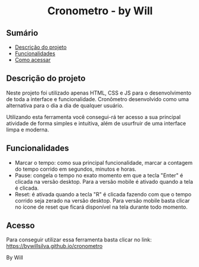 <h1 align="center">Cronometro - by Will</h1>

## Sumário
- [Descrição do projeto](#descricao-do-projeto)
- [Funcionalidades](#funcionalidades)
- [Como acessar](#acesso)


## <h2 id="descricao-do-projeto">Descrição do projeto</h2>
Neste projeto foi utilizado apenas HTML, CSS e JS para o desenvolvimento de toda a interface e funcionalidade. Cronômetro desenvolvido como uma alternativa para o dia a dia de qualquer usuário.

Utilizando esta ferramenta você consegui-rá ter acesso a sua principal atividade de forma simples e intuitiva, além de usurfruir de uma interface limpa e moderna.

## <h2 id="funcionalidades">Funcionalidades</h2>
- Marcar o tempo: como sua principal funcionalidade, marcar a contagem do tempo corrido em segundos, minutos e horas.
- Pause: congela o tempo no exato momento em que a tecla "Enter" é clicada na versão desktop. Para a versão mobile é ativado quando a tela é clicada.
- Reset: é ativada quando a tecla "R" é clicada fazendo com que o tempo corrido seja zerado na versão desktop. Para versão mobile basta clicar no ícone de reset que ficará disponível na tela durante todo momento.

## <h2 id="acesso">Acesso</h2>
Para conseguir utilizar essa ferramenta basta clicar no link: 
https://bywillsilva.github.io/cronometro

<p>By Will</p>